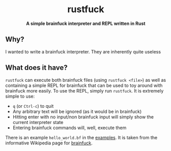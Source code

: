 <h1 align="center">rustfuck</h1>
<div align="center">
 <strong>
  A simple brainfuck interpreter and REPL written in Rust
 </strong>
</div>

## Why?

I wanted to write a brainfuck interpreter. They are inherently quite useless

## What does it have?

`rustfuck` can execute both brainfuck files (using `rustfuck <file>`) as well as containing a simple REPL for brainfuck
that can be used to toy around with brainfuck more easily. To use the REPL, simply run `rustfuck`. It is extremely simple to use:

* `q` (or `Ctrl-c`) to quit
* Any arbitrary text will be ignored (as it would be in brainfuck)
* Hitting enter with no input/non brainfuck input will simply show the current interpreter state
* Entering brainfuck commands will, well, execute them

There is an example `hello_world.bf` in the [examples](./examples). It is taken from the informative Wikipedia page for [brainfuck](https://en.wikipedia.org/wiki/Brainfuck).
